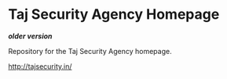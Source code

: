 # Taj Security Agency Homepage
***older version***

Repository for the Taj Security Agency homepage.

http://tajsecurity.in/
